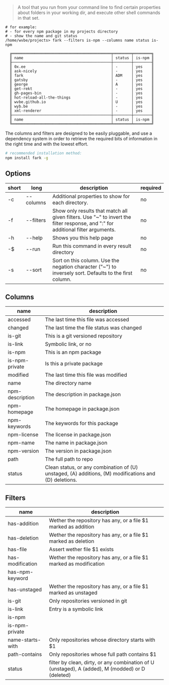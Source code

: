 > A tool that you run from your command line to find certain properties about folders in your working dir, and execute other shell commands in that set.

```
# for example:
# - for every npm package in my projects directory
# - show the name and git status
/home/wvbe/projects> fark --filters is-npm --columns name status is-npm

  ╔════════════════════════════════════════════╤════════╤════════╗
  ║ name                                       │ status │ is-npm ║
  ╟────────────────────────────────────────────┼────────┼────────╢
  ║ 0x.ee                                      │ -      │ yes    ║
  ║ ask-nicely                                 │ -      │ yes    ║
  ║ fark                                       │ ADM    │ yes    ║
  ║ gatsby                                     │ -      │ yes    ║
  ║ george                                     │ A      │ yes    ║
  ║ get-rekt                                   │ -      │ yes    ║
  ║ gh-pages-bin                               │ -      │ yes    ║
  ║ hot-reload-all-the-things                  │ -      │ yes    ║
  ║ wvbe.github.io                             │ U      │ yes    ║
  ║ wyb.be                                     │ -      │ yes    ║
  ║ xml-renderer                               │ -      │ yes    ║
  ╟────────────────────────────────────────────┼────────┼────────╢
  ║ name                                       │ status │ is-npm ║
  ╚════════════════════════════════════════════╧════════╧════════╝
```

The columns and filters are designed to be easily pluggable, and use a dependency system in order to retrieve the
required bits of information in the right time and with the lowest effort.

```sh
# recommended installation method:
npm install fark -g
```

<!-- Start of autogenerated README -->

## Options

| short | long      | description                                                                                                                     | required |
|-------|-----------|---------------------------------------------------------------------------------------------------------------------------------|----------|
| -c    | --columns | Additional properties to show for each directory.                                                                               | no       |
| -f    | --filters | Show only results that match all given filters. Use "~" to invert the filter response, and ":" for additional filter arguments. | no       |
| -h    | --help    | Shows you this help page                                                                                                        | no       |
| -$    | --run     | Run this command in every result directory                                                                                      | no       |
| -s    | --sort    | Sort on this column. Use the negation character ("~") to inversely sort. Defaults to the first column.                          | no       |

## Columns

| name            | description                                                                                           |
|-----------------|-------------------------------------------------------------------------------------------------------|
| accessed        | The last time this file was accessed                                                                  |
| changed         | The last time the file status was changed                                                             |
| is-git          | This is a git versioned repository                                                                    |
| is-link         | Symbolic link, or no                                                                                  |
| is-npm          | This is an npm package                                                                                |
| is-npm-private  | Is this a private package                                                                             |
| modified        | The last time this file was modified                                                                  |
| name            | The directory name                                                                                    |
| npm-description | The description in package.json                                                                       |
| npm-homepage    | The homepage in package.json                                                                          |
| npm-keywords    | The keywords for this package                                                                         |
| npm-license     | The license in package.json                                                                           |
| npm-name        | The name in package.json                                                                              |
| npm-version     | The version in package.json                                                                           |
| path            | The full path to repo                                                                                 |
| status          | Clean status, or any combination of (U) unstaged, (A) additions, (M) modifications and (D) deletions. |

## Filters

| name             | description                                                                                      |
|------------------|--------------------------------------------------------------------------------------------------|
| has-addition     | Wether the repository has any, or a file $1 marked as addition                                   |
| has-deletion     | Wether the repository has any, or a file $1 marked as deletion                                   |
| has-file         | Assert wether file $1 exists                                                                     |
| has-modification | Wether the repository has any, or a file $1 marked as modification                               |
| has-npm-keyword  |                                                                                                  |
| has-unstaged     | Wether the repository has any, or a file $1 marked as unstaged                                   |
| is-git           | Only repositories versioned in git                                                               |
| is-link          | Entry is a symbolic link                                                                         |
| is-npm           |                                                                                                  |
| is-npm-private   |                                                                                                  |
| name-starts-with | Only repositories whose directory starts with $1                                                 |
| path-contains    | Only repositories whose full path contains $1                                                    |
| status           | filter by clean, dirty, or any combination of U (unstaged), A (added), M (modded) or D (deleted) |
